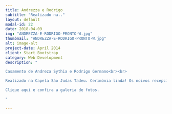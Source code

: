 ```yaml
---
title: Andrezza e Rodrigo
subtitle: "Realizado na.."
layout: default
modal-id: 22
date: 2018-04-09
img: "ANDREZZA-E-RODRIGO-PRONTO-W.jpg"
thumbnail: "ANDREZZA-E-RODRIGO-PRONTO-W.jpg"
alt: image-alt
project-date: April 2014
client: Start Bootstrap
category: Web Development
description: "

Casamento de Andreza Sythia e Rodrigo Germano<br><br>

Realizado na Capela São Judas Tadeu. Cerimônia linda! Os noivos recepcionaram os convidados com bastante amor, tudo muito lindo e harmonioso…<br><br>

Clique aqui e confira a galeria de fotos.

"

---
```

